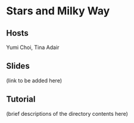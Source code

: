 # Stars and Milky Way

## Hosts

Yumi Choi, Tina Adair

## Slides

(link to be added here)

## Tutorial

(brief descriptions of the directory contents here)
